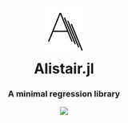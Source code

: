 

<h1 align="center">
  <br>
  <a href="https://github.com/giob1994/Alistair.jl"><img src="./assets/logo.png" alt="Alistair.jl" width="100"></a>
  <br>
  <a>Alistair.jl</a>
  <br>
</h1>

<h3 align="center">A minimal regression library</h3>
<p align="center">
<a href="https://travis-ci.org/giob1994/Alistair.jl">
 <img src="https://travis-ci.org/giob1994/Alistair.jl.svg?branch=master">
 </a>
</p>